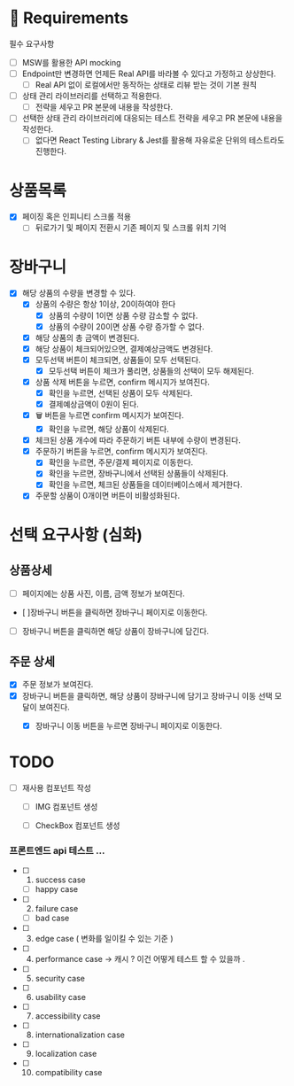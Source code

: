 # 📝 Requirements
필수 요구사항

- [ ] MSW를 활용한 API mocking
- [ ] Endpoint만 변경하면 언제든 Real API를 바라볼 수 있다고 가정하고 상상한다.
  - [ ] Real API 없이 로컬에서만 동작하는 상태로 리뷰 받는 것이 기본 원칙

- [ ] 상태 관리 라이브러리를 선택하고 적용한다.
  - [ ] 전략을 세우고 PR 본문에 내용을 작성한다.
- [ ] 선택한 상태 관리 라이브러리에 대응되는 테스트 전략을 세우고 PR 본문에 내용을 작성한다.
  - [ ] 없다면 React Testing Library & Jest를 활용해 자유로운 단위의 테스트라도 진행한다.

# 상품목록
- [x] 페이징 혹은 인피니티 스크롤 적용
  - [ ] 뒤로가기 및 페이지 전환시 기존 페이지 및 스크롤 위치 기억
# 장바구니
- [x] 해당 상품의 수량을 변경할 수 있다.
  - [x] 상품의 수량은 항상 1이상, 20이하여야 한다
    - [x] 상품의 수량이 1이면 상품 수량 감소할 수 없다.
    - [x] 상품의 수량이 20이면 상품 수량 증가할 수 없다.
  - [x] 해당 상품의 총 금액이 변경된다.
  - [x] 해당 상품이 체크되어있으면, 결제예상금액도 변경된다.
  - [x] 모두선택 버튼이 체크되면, 상품들이 모두 선택된다.
    - [x] 모두선택 버튼이 체크가 풀리면, 상품들의 선택이 모두 해제된다.
  - [x] 상품 삭제 버튼을 누르면, confirm 메시지가 보여진다.
    - [x] 확인을 누르면, 선택된 상품이 모두 삭제된다.
    - [x] 결제예상금액이 0원이 된다.
  - [x] 🗑 버튼을 누르면 confirm 메시지가 보여진다.
    - [x] 확인을 누르면, 해당 상품이 삭제된다.
  - [x] 체크된 상품 개수에 따라 주문하기 버튼 내부에 수량이 변경된다.
  - [x] 주문하기 버튼을 누르면, confirm 메시지가 보여진다.
    - [x] 확인을 누르면, 주문/결제 페이지로 이동한다.
    - [x] 확인을 누르면, 장바구니에서 선택된 상품들이 삭제된다.
    - [x] 확인을 누르면, 체크된 상품들을 데이터베이스에서 제거한다.
  - [x] 주문할 상품이 0개이면 버튼이 비활성화된다.

# 선택 요구사항 (심화)
## 상품상세
- [ ] 페이지에는 상품 사진, 이름, 금액 정보가 보여진다.
- [  ]장바구니 버튼을 클릭하면 장바구니 페이지로 이동한다.
- [ ] 장바구니 버튼을 클릭하면 해당 상품이 장바구니에 담긴다.
## 주문 상세
- [x] 주문 정보가 보여진다.
- [x] 장바구니 버튼을 클릭하면, 해당 상품이 장바구니에 담기고 장바구니 이동 선택 모달이 보여진다.
  - [x] 장바구니 이동 버튼을 누르면 장바구니 페이지로 이동한다.


# TODO
- [ ] 재사용 컴포넌트 작성
  - [ ] IMG 컴포넌트 생성
  - [ ] CheckBox 컴포넌트 생성


### 프론트엔드 api 테스트 ... 

- [ ] 1. success case 
  - [ ] happy case
- [ ] 2. failure case 
  - [ ] bad case
- [ ] 3. edge case ( 변화를 일이킬 수 있는 기준 ) 
- [ ] 4. performance case -> 캐시 ? 이건 어떻게 테스트 할 수 있을까 .
- [ ] 5. security case 
- [ ] 6. usability case 
- [ ] 7. accessibility case 
- [ ] 8. internationalization case 
- [ ] 9. localization case 
- [ ] 10. compatibility case